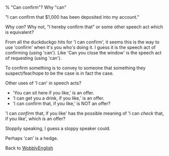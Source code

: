 % "Can confirm"? Why "can"

"I can confirm that $1,000 has been deposited into my account."

Why *can*? Why not, "I hereby confirm that" or some other speech act which is equivalent?

From all the duckduckgo hits for 'I can confirm', it seems this is the way to use 'confirm' when it's you who's doing it.
I guess it is the speech act of confirming (using 'can'). Like 'Can you close the window' is the speech act of requesting (using 'can').

To confirm something is to convey to someone that something they suspect/fear/hope to be the case is in fact the case.

Other uses of 'I can' in speech acts?

* 'You can sit here if you like,' is an offer.
* 'I can get you a drink, if you like,' is an offer.
* 'I can confirm that, if you like,' is NOT an offer?

'I can *confirm* that, if you like' has the possible meaning of 'I can *check* that, if you like', which is an offer?

Sloppily speaking, I guess a sloppy speaker could.

Perhaps 'can' is a hedge.

Back to [WobblyEnglish](WobblyEnglish.html)
